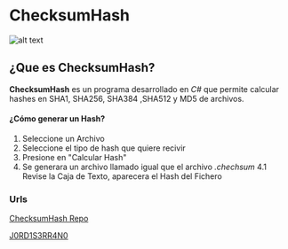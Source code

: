 # ChecksumHash
 ![alt text](https://i.imgur.com/P5YCOBd.png "File CheckSumHash")
## ¿Que es ChecksumHash?
**ChecksumHash** es un programa desarrollado en *C#* que permite calcular hashes en SHA1, SHA256, SHA384 ,SHA512 y MD5 de archivos.
#### ¿Cómo generar un Hash?
1. Seleccione un Archivo  
2. Seleccione el tipo de hash que quiere recivir
3. Presione en "Calcular Hash"
4. Se generara un archivo llamado igual que el archivo *.chechsum* 
4.1 Revise la Caja de Texto, aparecera el Hash del Fichero

### Urls
[ChecksumHash Repo](https://github.com/j0rd1s3rr4n0/checksumhash)


[J0RD1S3RR4N0](https://github.com/j0rd1s3rr4n0)
